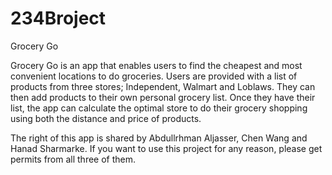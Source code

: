 # 234Broject
Grocery Go

Grocery Go is an app that enables users to find the cheapest and most convenient locations to do groceries. 
Users are provided with a list of products from three stores; Independent, Walmart and Loblaws. 
They can then add products to their own personal grocery list. 
Once they have their list, the app can calculate the optimal store to do their grocery shopping using both the distance and price of products.

The right of this app is shared by Abdullrhman Aljasser, Chen Wang and Hanad Sharmarke. 
If you want to use this project for any reason, please get permits from all three of them.
